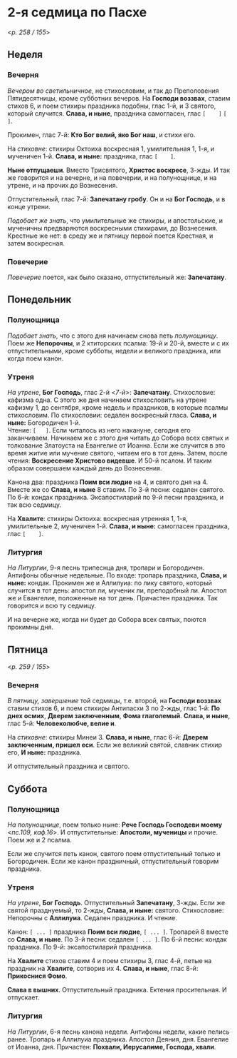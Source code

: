 
# 2-я седмица по Пасхе

<*p. 258 / 155*>

## Неделя

### Вечерня

*Вечером во светильничное*, не стихословим, и так до Преполовения Пятидесятницы, кроме субботних вечеров. 
На **Господи воззвах**, ставим стихов 6, и поем стихиры праздника подобны, глас 1-й, и 3 святого, который 
случится. **Слава, и ныне**, праздника самогласен, глас `[    ]` `[    ]`. 

Прокимен, глас 7-й: **Кто Бог велий, яко Бог наш**, и стихи его. 

На *стиховне*: стихиры Октоиха воскресная 1, умилительная 1, 1-я, и мученичен 1-й. **Слава, и ныне:** 
праздника, глас `[    ]`. 

**Ныне отпущаеши**. Вместо Трисвятого, **Христос воскресе**, 3-жды. И так же говорится и на вечерне, и на 
повечерии, и на полунощнице, и на утрене, и на прочих до Вознесения. 

Отпустительный, глас 7-й: **Запечатану гробу**. Он и на **Бог Господь**, и в конце утрени.  
  
*Подобает же знать*, что умилительные же стихиры, и апостольские, и мученичны предваряются воскресными 
стихирами, до Вознесения. Крестные же нет: в среду же и пятницу первой поется Крестная, и затем 
воскресная.  

### Повечерие

*Повечерие* поется, как было сказано, отпустительный же: **Запечатану**. 

## Понедельник

### Полунощница

*Подобает знать*, что с этого дня начинаем снова петь *полунощницу*. Поем же **Непорочны**, и 2 ктиторских 
псалма: 19-й и 20-й, вместе и с их отпустительными, кроме субботы, недели и великого праздника, или когда 
поем канон. 

### Утреня

*На утрене*, **Бог Господь**, глас 2-й <*7-й*>: **Запечатану**. Стихословие: кафизма одна. С этого же дня 
начинаем стихословить на утрене кафизму 1, до сентября, кроме недель и праздников, в которые псалмы стихословим. 
По стихословии: седален воскресный гласа. **Слава, и ныне:** Богородичен 1-й.  
Чтение: `[   ]`. Если читалось из него накануне, сегодня его заканчиваем. Начинаем же с этого дня читать 
до Собора всех святых и толкование Златоуста на Евангелие от Иоанна. Если же случится в это время житие или 
мучение святого, читаем его в тот день. 
Затем, после чтения: **Воскресение Христово видевше**. И 50-й псалом. И таким образом совершаем каждый день 
до Вознесения. 

Канона два: праздника **Поим вси людие** на 4, и святого дня на 4. Вместе же со **Слава, и ныне** 8 ставим. 
По 3-й песни: седален святого. 
По 6-й: кондак праздника. 
Эксапостиларий по 9-й песни праздника, и так всю седмицу. 

На **Хвалите**: стихиры Октоиха: воскресная утренняя 1, 1-я, умилительные 2, мученичен 1-й. 
**Слава, и ныне:** самогласен праздника, глас `[    ]`.

### Литургия

*На Литургии*, 9-я песнь трипеснца дня, тропари и Богородичен. Антифоны обычные недельные. 
По входе: тропарь праздника, **Слава, и ныне:** кондак. 
Прокимен же и Аллилуиа: по лику святого, который случится в тот день: апостол ли, мученик ли, преподобный ли. 
Апостол же и Евангелие, положенные на тот день. 
Причастен праздника. 
Так говорится и всю ту седмицу. 

И на вечерне же, когда ни будет до Собора всех святых, поются прокимны дня.   

## Пятница 

<*p. 259 / 155*>

### Вечерня

*В пятницу, завершение* той седмицы, т.е. второй, на **Господи воззвах** ставим стихов 6, и поем стихиры 
Антипасхи 3 по 2-жды, глас 1-й: **По днех осмих**, **Дверем заключенным**, **Фома глаголемый**. 
**Слава, и ныне**, глас 5-й: **Человеколюбче, велие и**. 

На *стиховне*: стихиры Минеи 3. **Слава, и ныне**, глас 6-й: **Дверем заключенным, пришел еси**. 
Если же великий святой, славник стихир его, **И ныне:** праздника. 

И отпустительный праздника и святого. 

## Суббота 

### Полунощница

*На полунощнице*, поем только ныне: **Рече Господь Господеви моему** <*пс.109, каф.16*>. 
И отпустительные: **Апостоли, мученицы** и прочие. Поем же и 2 псалма. 

Если же случится петь канон, святого поем отпустительный только и Богородичен. Если же канон 
праздничный, отпустительный говорим праздника. 

### Утреня

*На утрене*, **Бог Господь**. Отпустительный **Запечатану**, 3-жды. Если же святой празднуемый, 
то 2-жды, **Слава, и ныне:** святого. Стихословие: Непорочны с **Аллилуиа**. Седален праздника. 
И чтение. 

Канон: `[ ... ]` праздника **Поим вси людие**, `[ ... ]`. Тропарей 8 вместе со **Слава, и ныне**. 
По 3-й песни: седален `[ ... ]`. 
По 6-й песни: кондак праздника. 
По 9-й: эксапостиларий праздника. 

На **Хвалите** стихов ставим 4 и поем стихиры 3, глас 4-й, петые на праздник на **Хвалите**, сотворив 
их 4. **Слава, и ныне**, глас 8-й: **Прикоснися Фомо**. 

**Слава в вышних**. Отпустительный праздника. Ектения просительная. И отпускает. 

### Литургия

*На Литургии*, 6-я песнь канона недели. Антифоны недели, какие пелись ранее. 
Тропарь и Аллилуиа праздника. 
Апостол Деяния, дня.
Евангелие от Иоанна, дня. 
Причастен: **Похвали, Иерусалиме, Господа, хвали**. 

